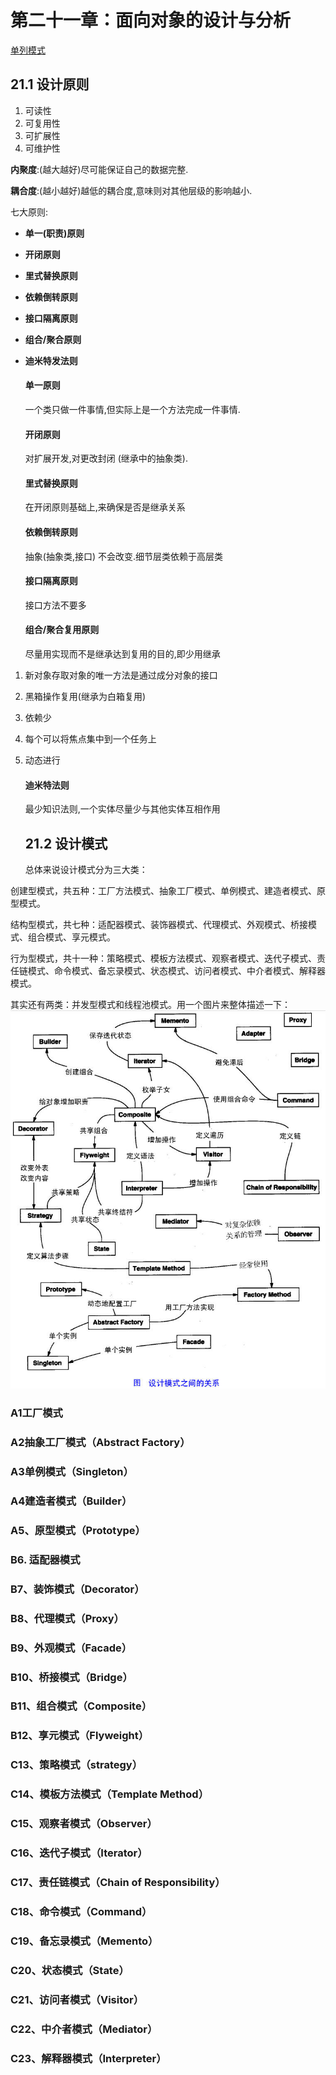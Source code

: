# 第二十一章：面向对象的设计与分析

<a href="JAVA单例模式.html" target="view_frame">单列模式</a>

## 21.1 设计原则

1. 可读性
2. 可复用性
3. 可扩展性
4. 可维护性

**内聚度**:(越大越好)尽可能保证自己的数据完整.

**耦合度**:(越小越好)越低的耦合度,意味则对其他层级的影响越小.

七大原则:

- **单一(职责)原则**

- **开闭原则**

- **里式替换原则**

- **依赖倒转原则**

- **接口隔离原则**

- **组合/聚合原则**

- **迪米特发法则**
  
  #### 单一原则
  
  一个类只做一件事情,但实际上是一个方法完成一件事情.
  
  #### 开闭原则
  
  对扩展开发,对更改封闭 (继承中的抽象类).
  
  #### 里式替换原则
  
  在开闭原则基础上,来确保是否是继承关系
  
  #### 依赖倒转原则
  
  抽象(抽象类,接口) 不会改变.细节层类依赖于高层类
  
  #### 接口隔离原则
  
  接口方法不要多
  
  #### 组合/聚合复用原则
  
  尽量用实现而不是继承达到复用的目的,即少用继承
1. 新对象存取对象的唯一方法是通过成分对象的接口

2. 黑箱操作复用(继承为白箱复用)

3. 依赖少

4. 每个可以将焦点集中到一个任务上

5. 动态进行
   
   #### 迪米特法则
   
   最少知识法则,一个实体尽量少与其他实体互相作用
   
   ## 21.2 设计模式
   
   总体来说设计模式分为三大类：

创建型模式，共五种：工厂方法模式、抽象工厂模式、单例模式、建造者模式、原型模式。

结构型模式，共七种：适配器模式、装饰器模式、代理模式、外观模式、桥接模式、组合模式、享元模式。

行为型模式，共十一种：策略模式、模板方法模式、观察者模式、迭代子模式、责任链模式、命令模式、备忘录模式、状态模式、访问者模式、中介者模式、解释器模式。

其实还有两类：并发型模式和线程池模式。用一个图片来整体描述一下： 
![img](img/1.jpg)

### A1工厂模式

### A2抽象工厂模式（Abstract Factory）

### A3单例模式（Singleton）

### A4建造者模式（Builder）

### A5、原型模式（Prototype）

### B6. 适配器模式

### B7、装饰模式（Decorator）

### B8、代理模式（Proxy）

### B9、外观模式（Facade）

### B10、桥接模式（Bridge）

### B11、组合模式（Composite）

### B12、享元模式（Flyweight）

### C13、策略模式（strategy）

### C14、模板方法模式（Template Method）

### C15、观察者模式（Observer）

### C16、迭代子模式（Iterator）

### C17、责任链模式（Chain of Responsibility）

### C18、命令模式（Command）

### C19、备忘录模式（Memento）

### C20、状态模式（State）

### C21、访问者模式（Visitor）

### C22、中介者模式（Mediator）

### C23、解释器模式（Interpreter）
